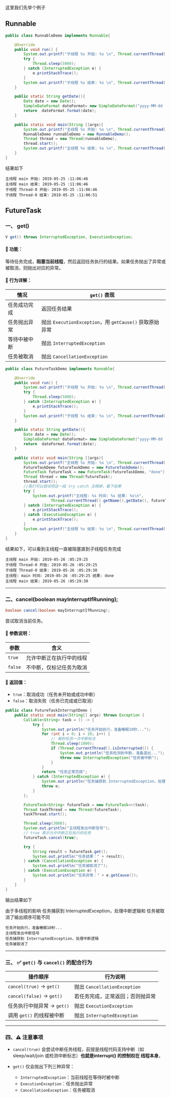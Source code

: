 
这里我们先举个例子
## Runnable
``` java
public class RunnableDemo implements Runnable{

    @Override
    public void run() {
        System.out.printf("子线程 %s 开始: %s \n", Thread.currentThread().getName(),getDate());
        try {
            Thread.sleep(5000);
        } catch (InterruptedException e) {
            e.printStackTrace();
        }
        System.out.printf("子线程 %s 结束: %s \n", Thread.currentThread().getName(),getDate());
    }

    public static String getDate(){
        Date date = new Date();
        SimpleDateFormat dateFormat= new SimpleDateFormat("yyyy-MM-dd :hh:mm:ss");
        return  dateFormat.format(date);
    }

    public static void main(String []args){
        System.out.printf("主线程 %s 开始: %s \n", Thread.currentThread().getName(),getDate());
        RunnableDemo runnableDemo = new RunnableDemo();
        Thread thread = new Thread(runnableDemo);
        thread.start();
        System.out.printf("主线程 %s 结束: %s \n", Thread.currentThread().getName(),getDate());
    }
}
```
结果如下
```log
主线程 main 开始: 2019-05-25 :11:06:46 
主线程 main 结束: 2019-05-25 :11:06:46 
子线程 Thread-0 开始: 2019-05-25 :11:06:46 
子线程 Thread-0 结束: 2019-05-25 :11:06:51 
```
## FutureTask
### 一、 get() 
```java
V get() throws InterruptedException, ExecutionException;
```
#### 📌 功能：
等待任务完成，**阻塞当前线程**，然后返回任务执行的结果。如果任务抛出了异常或被取消，则抛出对应的异常。
#### 📌 行为详解：

| 情况     | `get()` 表现                                    |
| ------ | --------------------------------------------- |
| 任务成功完成 | 返回任务结果                                        |
| 任务抛出异常 | 抛出 `ExecutionException`，用 `getCause()` 获取原始异常 |
| 等待中被中断 | 抛出 `InterruptedException`                     |
| 任务被取消  | 抛出 `CancellationException`   

```java
public class FutureTaskDemo implements Runnable{

    @Override
    public void run() {
        System.out.printf("子线程 %s 开始: %s \n", Thread.currentThread().getName(),getDate());
        try {
            Thread.sleep(5000);
        } catch (InterruptedException e) {
            e.printStackTrace();
        }
        System.out.printf("子线程 %s 结束: %s \n", Thread.currentThread().getName(),getDate());
    }

    public static String getDate(){
        Date date = new Date();
        SimpleDateFormat dateFormat= new SimpleDateFormat("yyyy-MM-dd :hh:mm:ss");
        return  dateFormat.format(date);
    }

    public static void main(String []args){
        System.out.printf("主线程 %s 开始: %s \n", Thread.currentThread().getName(),getDate());
        FutureTaskDemo futureTaskDemo = new FutureTaskDemo();
        FutureTask futureTask = new FutureTask(futureTaskDemo, "done");
        Thread thread = new Thread(futureTask);
        thread.start();
        //我们可以尝试吧这一段 try catch 注释掉，看下结果
        try {
            System.out.printf("主线程: %s 时间: %s 结果: %s\n",
                    Thread.currentThread().getName(),getDate(), futureTask.get());
        } catch (InterruptedException e) {
            e.printStackTrace();
        } catch (ExecutionException e) {
            e.printStackTrace();
        }
        System.out.printf("主线程 %s 结束: %s \n", Thread.currentThread().getName(),getDate());
    }
}
```
结果如下，可以看到主线程一直被阻塞直到子线程任务完成
```log
主线程 main 开始: 2019-05-26 :05:29:25 
子线程 Thread-0 开始: 2019-05-26 :05:29:25 
子线程 Thread-0 结束: 2019-05-26 :05:29:30 
主线程: main 时间: 2019-05-26 :05:29:25 结果: done
主线程 main 结束: 2019-05-26 :05:29:30 
```
---
### 二、cancel(boolean mayInterruptIfRunning);

```java
boolean cancel(boolean mayInterruptIfRunning);
```
尝试取消当前任务。

#### 📌 参数说明：
| 参数      | 含义           |
| ------- | ------------ |
| `true`  | 允许中断正在执行中的线程 |
| `false` | 不中断，仅标记任务为取消 |
#### 📌 返回值：
* `true`：取消成功（任务未开始或成功中断）
* `false`：取消失败（任务已完成或已取消）
```java
public class FutureTaskInterruptDemo {
    public static void main(String[] args) throws Exception {
        Callable<String> task = () -> {
            try {
                System.out.println("任务开始执行，准备睡眠10秒...");
                for (int i = 0; i < 10; i++) {
                    // 每秒检测一次中断标志
                    Thread.sleep(1000);
                    if (Thread.currentThread().isInterrupted()) {
                        System.out.println("任务检测到中断，准备退出...");
                        throw new InterruptedException("任务被中断");
                    }
                }
                return "任务正常完成";
            } catch (InterruptedException e) {
                System.out.println("任务捕获到 InterruptedException，处理中断逻辑");
                throw e;
            }
        };

        FutureTask<String> futureTask = new FutureTask<>(task);
        Thread taskThread = new Thread(futureTask);
        taskThread.start();

        Thread.sleep(3000);
        System.out.println("主线程发出中断信号");
        // true 表示允许中断正在执行的任务
        futureTask.cancel(true);

        try {
            String result = futureTask.get();
            System.out.println("任务结果：" + result);
        } catch (CancellationException e) {
            System.out.println("任务被取消了");
        } catch (ExecutionException e) {
            System.out.println("任务异常：" + e.getCause());
        }
    }
}
```
输出结果如下

由于多线程的影响 任务捕获到 InterruptedException，处理中断逻辑和
任务被取消了输出顺序可能不同
```log
任务开始执行，准备睡眠10秒...
主线程发出中断信号
任务捕获到 InterruptedException，处理中断逻辑
任务被取消了
```


---

### 三、 ✅ `get()` 与 `cancel()` 的配合行为

| 操作顺序                      | 行为说明                       |
| ------------------------- | -------------------------- |
| `cancel(true)` → `get()`  | 抛出 `CancellationException` |
| `cancel(false)` → `get()` | 若任务完成，正常返回；否则抛异常           |
| 任务执行中抛异常 → `get()`        | 抛出 `ExecutionException`    |
| 调用 `get()` 的线程被中断         | 抛出 `InterruptedException`  |

---
### 四、⚠️ 注意事项

* `cancel(true)` 会尝试中断任务线程，前提是线程代码支持中断（如 sleep/wait/join 或检测中断标志）**也就是interrupt() 的控制权在 线程本身**。
* `get()` 仅会抛出下列三种异常：

  * `InterruptedException`：当前线程在等待时被中断
  * `ExecutionException`：任务抛出异常
  * `CancellationException`：任务被取消
